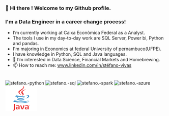 ### 👋 Hi there ! Welcome to my Github profile.
###  I'm a Data Engineer in a career change process!


- I’m currently working at Caixa Econômica Federal as a Analyst.
- The tools I use in my day-to-day work are SQL Server, Power bi, Python and pandas.
- I'm majoring in Economics at federal University of pernambuco(UFPE).
- I have knowledge in Python, SQL and Java languages.
- 👯 I’m interested in Data Science, Financial Markets and Homebrewing.
- 📫 How to reach me: www.linkedin.com/in/stéfano-vivas


<div style="display:inline_block"><br>
  
  <img align="center" alt="stefano.-python" height="80" width="100" src="https://cdn.jsdelivr.net/gh/devicons/devicon/icons/python/python-original.svg">
  <img align="center" alt="stefano.-sql" height="80" width="100" src="https://cdn.jsdelivr.net/gh/devicons/devicon/icons/microsoftsqlserver/microsoftsqlserver-plain-wordmark.svg" />
  <img align="center" alt="stefano.-spark" height="60" width="200" src="https://img.shields.io/badge/Apache_Spark-FFFFFF?style=for-the-badge&logo=apachespark&logoColor=#E35A16">  
  <img align="center" alt="stefano.-azure" height="80" width="100" src="https://cdn.jsdelivr.net/gh/devicons/devicon/icons/azure/azure-original.svg">  
  <img align="center" alt="stefano.-python" height="80" width="100" src="https://github.com/devicons/devicon/blob/v2.15.1/icons/java/java-original-wordmark.svg">
 
    
